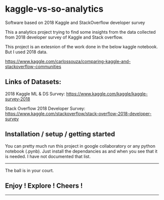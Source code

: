 # kaggle-vs-so-analytics
Software based on 2018 Kaggle and StackOverflow developer survey


This a analytics project trying to find some insights from the data collected from 2018 developer survey of Kaggle and Stack overflow. 

This project is an extesnion of the work done in the below kaggle notebook. But I used 2018 data.

https://www.kaggle.com/carlossouza/comparing-kaggle-and-stackoverflow-communities

## Links of Datasets:

2018 Kaggle ML & DS Survey:
https://www.kaggle.com/kaggle/kaggle-survey-2018

Stack Overflow 2018 Developer Survey:
https://www.kaggle.com/stackoverflow/stack-overflow-2018-developer-survey

## Installation / setup / getting started

You can pretty much run this project in google collaboratory or any python notebook (.pynb). Just install the dependancies as and when you see that it is needed. I have not documented that list.

-------
The ball is in your court. <br>
## Enjoy ! Explore ! Cheers !

--------
